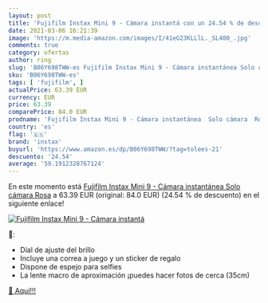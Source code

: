 ```yaml
---
layout: post
title: 'Fujifilm Instax Mini 9 - Cámara instantá con un 24.54 % de descuento'
date: 2021-03-06 16:21:39
image: 'https://m.media-amazon.com/images/I/41eG23KLLlL._SL400_.jpg'
comments: true
category: ofertas
author: ring
slug: 'B06Y698TWW-es Fujifilm Instax Mini 9 - Cámara instantánea Solo cámara Rosa'
sku: 'B06Y698TWW-es'
tags: [ 'fujifilm', ]
actualPrice: 63.39 EUR
currency: EUR
price: 63.39
comparePrice: 84.0 EUR
prodname: 'Fujifilm Instax Mini 9 - Cámara instantánea  Solo cámara  Rosa'
country: 'es'
flag: '🇪🇸'
brand: 'instax'
buyurl: 'https://www.amazon.es/dp/B06Y698TWW/?tag=tolees-21'
descuento: '24.54'
average: '59.1912328767124'
---
```


En este momento está [Fujifilm Instax Mini 9 - Cámara instantánea  Solo cámara  Rosa](https://www.amazon.es/dp/B06Y698TWW/?tag=tolees-21) a 63.39 EUR (original: 84.0 EUR) (24.54 %  de descuento) en el siguiente enlace!

[![Fujifilm Instax Mini 9 - Cámara instantá](https://m.media-amazon.com/images/I/41eG23KLLlL._SL400_.jpg)](https://www.amazon.es/dp/B06Y698TWW/?tag=tolees-21)

🔎:

- Dial de ajuste del brillo
- Incluye una correa a juego y un sticker de regalo
- Dispone de espejo para selfies
- La lente macro de aproximación ¡puedes hacer fotos de cerca (35cm)

[🛒 Aquí!!!](https://www.amazon.es/dp/B06Y698TWW/?tag=tolees-21)
